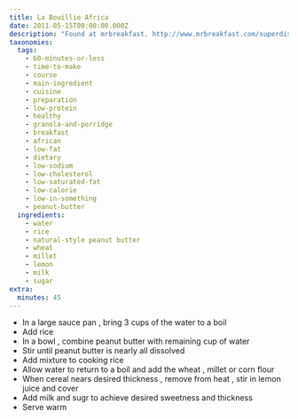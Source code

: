 ```yaml
---
title: La Bouillie Africa
date: 2011-05-15T00:00:00.000Z
description: "Found at mrbreakfast. http://www.mrbreakfast.com/superdisplay.asp?recipeid=1553\r\n\r\nla bouillie is a hot breakfast cereal from the african country of chad."
taxonomies:
  tags:
    - 60-minutes-or-less
    - time-to-make
    - course
    - main-ingredient
    - cuisine
    - preparation
    - low-protein
    - healthy
    - granola-and-porridge
    - breakfast
    - african
    - low-fat
    - dietary
    - low-sodium
    - low-cholesterol
    - low-saturated-fat
    - low-calorie
    - low-in-something
    - peanut-butter
  ingredients:
    - water
    - rice
    - natural-style peanut butter
    - wheat
    - millet
    - lemon
    - milk
    - sugar
extra:
  minutes: 45
---
```

 - In a large sauce pan , bring 3 cups of the water to a boil
 - Add rice
 - In a bowl , combine peanut butter with remaining cup of water
 - Stir until peanut butter is nearly all dissolved
 - Add mixture to cooking rice
 - Allow water to return to a boil and add the wheat , millet or corn flour
 - When cereal nears desired thickness , remove from heat , stir in lemon juice and cover
 - Add milk and sugr to achieve desired sweetness and thickness
 - Serve warm
